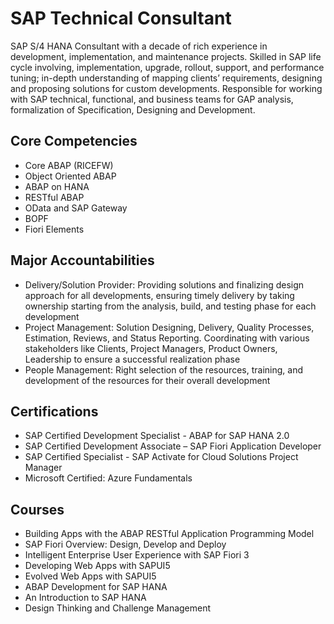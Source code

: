 # SAP Technical Consultant
SAP S/4 HANA Consultant with a decade of rich experience in development, implementation, and maintenance projects. Skilled in SAP life cycle involving, implementation, upgrade, rollout, support, and performance tuning; in-depth understanding of mapping clients’ requirements, designing and proposing solutions for custom developments. Responsible for working with SAP technical, functional, and business teams for GAP analysis, formalization of Specification, Designing and Development.

## Core Competencies
- Core ABAP (RICEFW)
- Object Oriented ABAP
- ABAP on HANA
- RESTful ABAP
- OData and SAP Gateway
- BOPF
- Fiori Elements

## Major Accountabilities
- Delivery/Solution Provider: Providing solutions and finalizing design approach for all developments, ensuring timely delivery by taking ownership starting from the analysis, build, and testing phase for each development
- Project Management: Solution Designing, Delivery, Quality Processes, Estimation, Reviews, and Status Reporting. Coordinating with various stakeholders like Clients, Project Managers, Product Owners, Leadership to ensure a successful realization phase
- People Management: Right selection of the resources, training, and development of the resources for their overall development

## Certifications
-	SAP Certified Development Specialist - ABAP for SAP HANA 2.0
-	SAP Certified Development Associate – SAP Fiori Application Developer
-	SAP Certified Specialist - SAP Activate for Cloud Solutions Project Manager
-	Microsoft Certified: Azure Fundamentals

## Courses
- Building Apps with the ABAP RESTful Application Programming Model
- SAP Fiori Overview: Design, Develop and Deploy
- Intelligent Enterprise User Experience with SAP Fiori 3
- Developing Web Apps with SAPUI5
- Evolved Web Apps with SAPUI5
- ABAP Development for SAP HANA
- An Introduction to SAP HANA
- Design Thinking and Challenge Management
 
